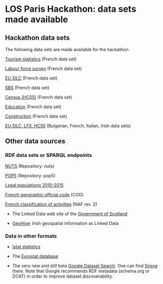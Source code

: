 # LOS Paris Hackathon: data sets made available #

## Hackathon data sets

The following data sets are made available for the hackathon.

[Tourism statistics](tourism-fr.md) (French data set)

[Labour force survey](lfs-fr.md) (French data set)

[EU SILC](silc-fr.md) (French data set)

[SBS](sbs-fr.md) (French data set)

[Census (HC55)](hc55-fr.md) (French data set)

[Education](education-insc.md) (French data set)

[Construction](building-permit-fr.md) (French data set)

[EU SILC, LFS, HC55](https://losd-data.staging.derilinx.com/dataset) (Bulgarian, French, Italian, Irish data sets)

## Other data sources

### RDF data sets or SPARQL endpoints

[NUTS](http://graphdb.linked-open-statistics.org/) (Repository: nuts)

[POP5](http://graphdb.linked-open-statistics.org/) (Repository: pop5)

[Legal populations 2010-2015](http://rdf.insee.fr/sparql)

[French geographic official code](http://rdf.insee.fr/geo/index.html) (COG)

[French classification of activities](http://rdf.insee.fr/codes/index.html) (NAF rev. 2)

 * The Linked Data web site of the [Government of Scotland](https://statistics.gov.scot/data_home)

 * [GeoHive](http://data.geohive.ie/): Irish geospatial information as Linked Data

### Data in other formats

 * [Istat statistics](http://dati.istat.it/Index.aspx?lang=en)

 * The [Eurostat database](http://ec.europa.eu/eurostat/data/database)

 * The very new and still beta [Google Dataset Search](https://www.blog.google/products/search/making-it-easier-discover-datasets/). One can find [Sirene](https://toolbox.google.com/datasetsearch/search?query=Base%20SIRENE&docid=qZXWPAugwzgjFTmbAAAAAA%3D%3D) there. Note that Google recommends RDF metadata (schema.org or DCAT) in order to improve dataset discoverability.
